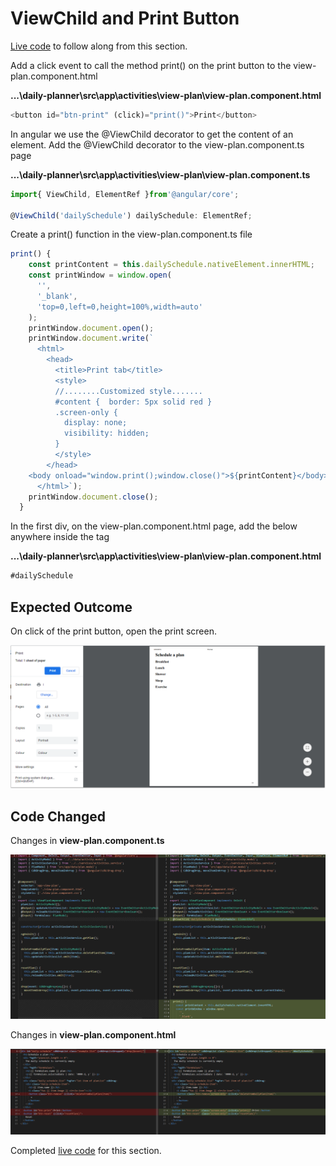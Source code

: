 # ViewChild and Print Button

[Live code](https://stackblitz.com/edit/s10-material-design-drag-drop) to follow along from this section.

Add a click event to call the method print\(\) on the print button to the view-plan.component.html

**...\daily-planner\src\app\activities\view-plan\view-plan.component.html**

```typescript
<button id="btn-print" (click)="print()">Print</button>
```

In angular we use the @ViewChild decorator to get the content of an element. Add the @ViewChild decorator to the view-plan.component.ts page

**...\daily-planner\src\app\activities\view-plan\view-plan.component.ts**

```typescript
import{ ViewChild, ElementRef }from'@angular/core';

@ViewChild('dailySchedule') dailySchedule: ElementRef;
```

Create a print\(\) function in the view-plan.component.ts file

```typescript
print() {
    const printContent = this.dailySchedule.nativeElement.innerHTML;
    const printWindow = window.open(
      '',
      '_blank',
      'top=0,left=0,height=100%,width=auto'
    );
    printWindow.document.open();
    printWindow.document.write(`
      <html>
        <head>
          <title>Print tab</title>
          <style>
          //........Customized style.......
          #content {  border: 5px solid red }
          .screen-only {
            display: none;
            visibility: hidden;
          }
          </style>
        </head>
    <body onload="window.print();window.close()">${printContent}</body>
      </html>`);
    printWindow.document.close();
  }
```

In the first div, on the view-plan.component.html page, add the below anywhere inside the tag

**...\daily-planner\src\app\activities\view-plan\view-plan.component.html**

```typescript
#dailySchedule
```

## Expected Outcome

On click of the print button, open the print screen.

![](../.gitbook/assets/print.PNG)

## Code Changed

Changes in **view-plan.component.ts**

![Figure: Final view-plan.component.ts code](../.gitbook/assets/viewplants6.png)

Changes in **view-plan.component.html** 

![Figure: Final view-plan.component.html code](../.gitbook/assets/viewplanhtml6.png)

Completed [live code](https://stackblitz.com/edit/s11-view-child-print-button) for this section.

